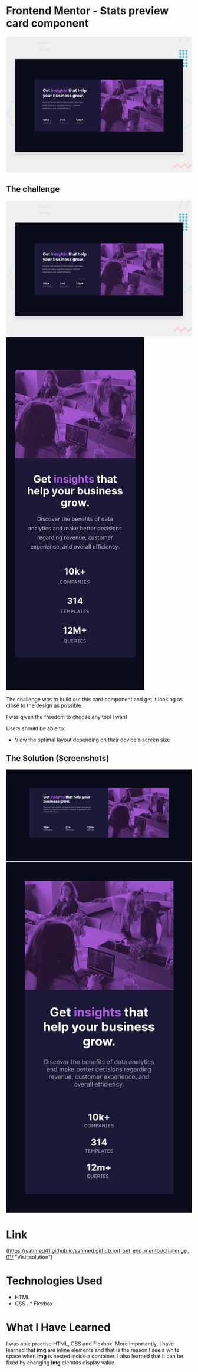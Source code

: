 # Frontend Mentor - Stats preview card component

![Design preview for the Stats preview card component coding challenge](./design/desktop-preview.jpg)


## The challenge

![Desktop Design preview for the Stats preview card component coding challenge](/design/desktop-preview.jpg)
![Mobile  Design preview for the Stats preview card component coding challenge](/design/mobile-design.jpg)

The challenge was to build out this card component and get it looking as close to the design as possible.

I was given the freedom to choose any tool I want

Users should be able to:

- View the optimal layout depending on their device's screen size



## The Solution (Screenshots)

![Mobile  Design preview for the Stats preview card component coding challenge](/solution/desktop_view.png)
![Mobile  Design preview for the Stats preview card component coding challenge](/solution/mobile_view.png)

# Link

(https://sahmed41.github.io/sahmed.github.io/front_end_mentor/challenge_01/ "Visit solution")

# Technologies Used
* HTML
* CSS
..* Flexbox

# What I Have Learned
I was able practise HTML, CSS and Flexbox. More importantly, I have learned that **img** are inline elements and that is the reason I see a white space when **img** is nested inside a container. I also learned that it can be fixed by changing **img** elemtns display value.   

